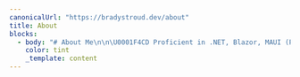 ```yaml
---
canonicalUrl: "https://bradystroud.dev/about"
title: About
blocks:
  - body: "# About Me\n\n\U0001F4CD Proficient in .NET, Blazor, MAUI (Previously Xamarin), and React, I not only excel in software engineering but also take on the responsibility of managing projects with a focus on process improvement and maintaining a standards-first mindset. I appreciate the advantages of open-source technology, emphasizing its flexibility, cost-efficiency, and access to a comprehensive range of tools and technologies.\n\n\U0001F4BB Always on the cutting edge, I've been exploring AI technologies such as Semantic Kernel, LangChain, and OpenAI in personal projects. I continuously look for opportunities to integrate these advancements into client projects for enhanced innovation. As a certified Scrum Master, I effectively manage Agile development teams.\n\n\U0001F31F My diverse skills in both tech and management make me invaluable for client projects. My expertise ensures I can handle complex challenges, while my knack for innovation brings fresh solutions. Certified in Scrum, I also keep the team on point. All this makes me a go-to asset for delivering results.\n\n\U0001F30A In my free time, I love to travel and enjoy many outdoor activities such as mountain biking, climbing, surfing, wakeboarding, and many more.\n"
    color: tint
    _template: content
---
```

